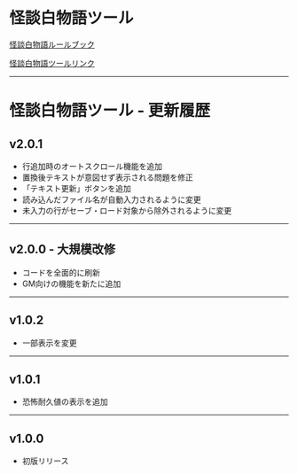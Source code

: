 # 怪談白物語ツール

[怪談白物語ルールブック](https://booth.pm/ja/items/816008 "TRPGおまじな大饗宴")

[怪談白物語ツールリンク](https://momonnga25252.github.io/ghost-character-tool "怪談白物語ツール")

---

# 怪談白物語ツール - 更新履歴

## v2.0.1

- 行追加時のオートスクロール機能を追加
- 置換後テキストが意図せず表示される問題を修正
- 「テキスト更新」ボタンを追加
- 読み込んだファイル名が自動入力されるように変更
- 未入力の行がセーブ・ロード対象から除外されるように変更

---

## v2.0.0 - 大規模改修

- コードを全面的に刷新
- GM向けの機能を新たに追加

---

## v1.0.2

- 一部表示を変更

---

## v1.0.1

- 恐怖耐久値の表示を追加

---

## v1.0.0

- 初版リリース
